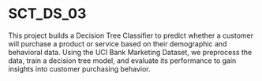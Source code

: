 # SCT_DS_03
This project builds a Decision Tree Classifier to predict whether a customer will purchase a product or service based on their demographic and behavioral data. Using the UCI Bank Marketing Dataset, we preprocess the data, train a decision tree model, and evaluate its performance to gain insights into customer purchasing behavior.
